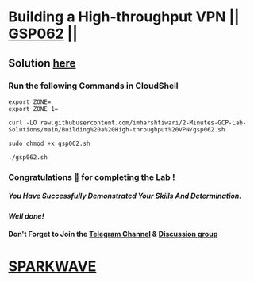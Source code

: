 # Building a High-throughput VPN || [GSP062](https://www.cloudskillsboost.google/focuses/641?parent=catalog) ||

## Solution [here](https://youtu.be/B9aD3ntjxHs)

### Run the following Commands in CloudShell

```
export ZONE=
export ZONE_1=
```
```
curl -LO raw.githubusercontent.com/imharshtiwari/2-Minutes-GCP-Lab-Solutions/main/Building%20a%20High-throughput%20VPN/gsp062.sh

sudo chmod +x gsp062.sh

./gsp062.sh
```

### Congratulations 🎉 for completing the Lab !

##### *You Have Successfully Demonstrated Your Skills And Determination.*

#### *Well done!*

#### Don't Forget to Join the [Telegram Channel](https://t.me/sparkwave.01) & [Discussion group](https://t.me/sparkwave.01chats)

# [SPARKWAVE](https://www.youtube.com/@sparkwave.01)
